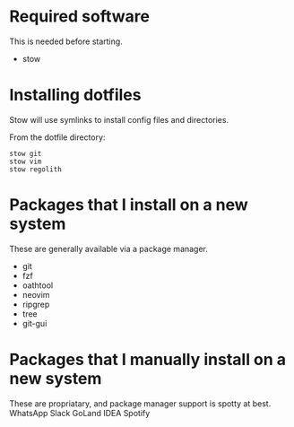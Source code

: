 # Required software

This is needed before starting.
* stow

# Installing dotfiles

Stow will use symlinks to install config files and directories.

From the dotfile directory:
```
stow git
stow vim
stow regolith
```

# Packages that I install on a new system

These are generally available via a package manager.
* git
* fzf
* oathtool
* neovim
* ripgrep
* tree
* git-gui

# Packages that I manually install on a new system

These are propriatary, and package manager support is spotty at best.
WhatsApp
Slack
GoLand
IDEA
Spotify

